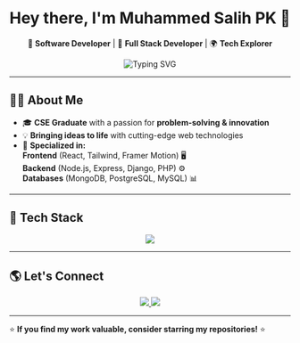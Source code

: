 <h1 align="center">Hey there, I'm Muhammed Salih PK 👋</h1>
<p align="center">
  🚀 <strong>Software Developer</strong> | 🎨 <strong>Full Stack Developer</strong> | 🌍 <strong>Tech Explorer</strong>
</p>

<p align="center">
  <img src="https://readme-typing-svg.herokuapp.com?font=Fira+Code&duration=2000&pause=1000&color=00C9FF&width=450&lines=Building+Awesome+Things+With+Code;Creating+Dynamic+User+Experiences;Lifelong+Learner+%26+Problem+Solver" alt="Typing SVG" />
</p>

---

## 🧑‍💻 About Me  

- 🎓 **CSE Graduate** with a passion for **problem-solving & innovation**  
- 💡 **Bringing ideas to life** with cutting-edge web technologies  
- 🌟 **Specialized in:**  
  **Frontend** (React, Tailwind, Framer Motion) 🖥️  
  **Backend** (Node.js, Express, Django, PHP) ⚙️  
  **Databases** (MongoDB, PostgreSQL, MySQL) 📊  

---

## 🚀 Tech Stack  

<p align="center">
  <img src="https://skillicons.dev/icons?i=js,react,nodejs,express,mongodb,python,django,tailwind,figma" />
</p>

---

## 🌎 Let's Connect  

<p align="center">
  <a href="https://www.linkedin.com/in/mhdsalihpk">
    <img src="https://img.shields.io/badge/LinkedIn-blue?style=for-the-badge&logo=linkedin" />
  </a>
  <a href="mailto:mhdsalihoffl@gmail.com">
    <img src="https://img.shields.io/badge/Email-red?style=for-the-badge&logo=gmail&logoColor=white" />
  </a>
</p>

---

⭐ **If you find my work valuable, consider starring my repositories!** ⭐
